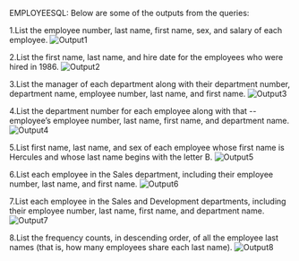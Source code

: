 EMPLOYEESQL:
Below are some of the outputs from the queries:

1.List the employee number, last name, first name, sex, and salary of each employee.
![Output1](Images/Answer1.png)


2.List the first name, last name, and hire date for the employees who were hired in 1986.
![Output2](Images/Answer2.png)


3.List the manager of each department along with their department number, department name, employee number, last name, and first name.
![Output3](Images/Answer3.png)


4.List the department number for each employee along with that 
--employee’s employee number, last name, first name, and department name.
![Output4](Images/Answer4.png)

5.List first name, last name, and sex of each employee whose first name is Hercules and whose last name begins with the letter B.
![Output5](Images/Answer5.png)


6.List each employee in the Sales department, including their employee number, last name, and first name.
![Output6](Images/Answer6.png)


7.List each employee in the Sales and Development departments, including their employee number, last name, first name, and department name.
![Output7](Images/Answer7.png)


8.List the frequency counts, in descending order, of all the employee last names (that is, how many employees share each last name).
![Output8](Images/Answer8.png)
